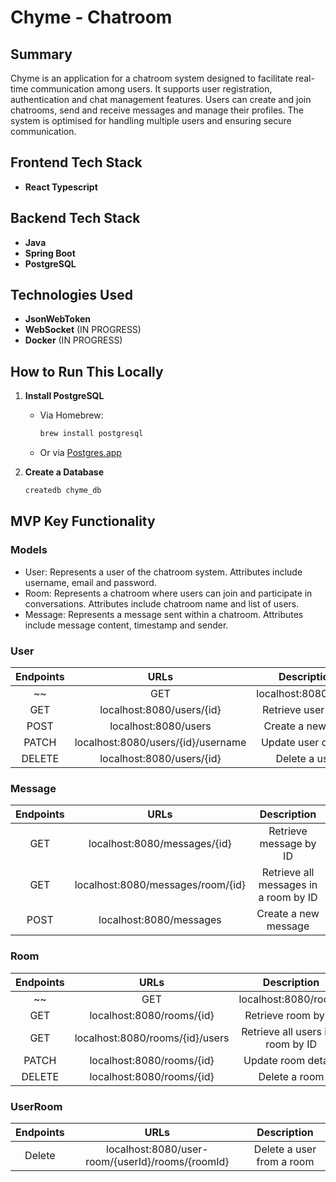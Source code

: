 # Chyme - Chatroom

## Summary

Chyme is an application for a chatroom system designed to facilitate real-time communication among users. It supports user registration, authentication and chat management features. Users can create and join chatrooms, send and receive messages and manage their profiles. The system is optimised for handling multiple users and ensuring secure communication.

## Frontend Tech Stack
- **React Typescript**

## Backend Tech Stack

- **Java**
- **Spring Boot**
- **PostgreSQL**

## Technologies Used
- **JsonWebToken**
- **WebSocket** (IN PROGRESS)
- **Docker** (IN PROGRESS)

## How to Run This Locally

1. **Install PostgreSQL**
   - Via Homebrew:
     ```sh
     brew install postgresql
     ```
   - Or via [Postgres.app](https://postgresapp.com)

2. **Create a Database**
   ```sh
   createdb chyme_db

## MVP Key Functionality

### Models

- User: Represents a user of the chatroom system. Attributes include username, email and password.
- Room: Represents a chatroom where users can join and participate in conversations. Attributes include chatroom name and list of users.
- Message: Represents a message sent within a chatroom. Attributes include message content, timestamp and sender.

### User

| Endpoints        | URLs           | Description  |
| :-------------: |:-------------:| :-----:|
~~|GET	| localhost:8080/users	| Retrieve all users|~~
|GET |	localhost:8080/users/{id}	|Retrieve user by ID|
|POST|	localhost:8080/users	| Create a new user|
|PATCH	|localhost:8080/users/{id}/username	|Update user details|
|DELETE|	localhost:8080/users/{id}|	Delete a user|

### Message

| Endpoints        | URLs           | Description  |
| :-------------: |:-------------:| :-----:|
|GET |	localhost:8080/messages/{id}	|Retrieve message by ID|
|GET |	localhost:8080/messages/room/{id}	|Retrieve all messages in a room by ID|
|POST|	localhost:8080/messages	| Create a new message|

### Room

| Endpoints        | URLs           | Description  |
| :-------------: |:-------------:| :-----:|
~~|GET	| localhost:8080/rooms	| Retrieve all rooms|~~
|GET |	localhost:8080/rooms/{id}	|Retrieve room by ID|
|GET |	localhost:8080/rooms/{id}/users	|Retrieve all users in a room by ID|
|PATCH	|localhost:8080/rooms/{id}	|Update room details|
|DELETE|	localhost:8080/rooms/{id}|	Delete a room|

### UserRoom

| Endpoints        | URLs           | Description  |
| :-------------: |:-------------:| :-----:|
|Delete	| localhost:8080/user-room/{userId}/rooms/{roomId}	| Delete a user from a room|



